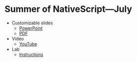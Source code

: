 # Summer of NativeScript—July

* Customizable slides
    * [PowerPoint](slides.pptx)
    * [PDF](slides.pdf)
* Video
    * [YouTube](https://www.youtube.com/watch?v=bFqqRRuhSEc)
* Lab
    * [Instructions](lab.md)